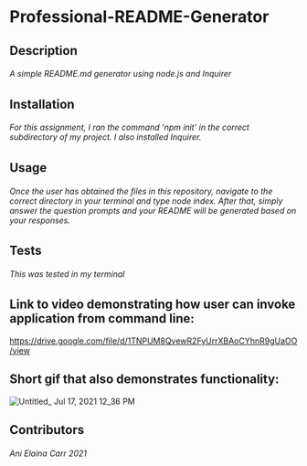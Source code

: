 # Professional-README-Generator

## Description 
###### A simple README.md generator using node.js and Inquirer 

## Installation 
###### For this assignment, I ran the command 'npm init' in the correct subdirectory of my project. I also installed Inquirer. 

## Usage 
###### Once the user has obtained the files in this repository, navigate to the correct directory in your terminal and type node index. After that, simply answer the question prompts and your README will be generated based on your responses. 

## Tests
###### This was tested in my terminal 

## Link to video demonstrating how user can invoke application from command line:
https://drive.google.com/file/d/1TNPUM8QvewR2FyUrrXBAoCYhnR9gUaOO/view

## Short gif that also demonstrates functionality:
![Untitled_ Jul 17, 2021 12_36 PM](https://user-images.githubusercontent.com/84213096/126044043-2bd7fc89-3831-47e8-bb7d-06fad0661c68.gif)

## Contributors
###### Ani Elaina Carr 2021





